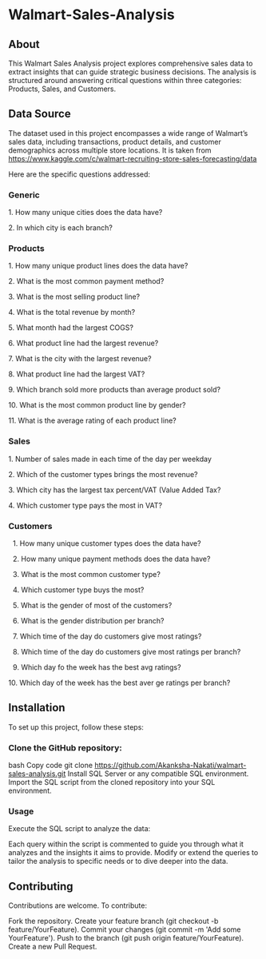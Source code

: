 # Walmart-Sales-Analysis

## About
This Walmart Sales Analysis project explores comprehensive sales data to extract insights that can guide strategic business decisions. The analysis is structured around answering critical questions within three categories: Products, Sales, and Customers. 

## Data Source
The dataset used in this project encompasses a wide range of Walmart’s sales data, including transactions, product details, and customer demographics across multiple store locations.
It is taken from https://www.kaggle.com/c/walmart-recruiting-store-sales-forecasting/data

Here are the specific questions addressed:
### Generic 
1.⁠ ⁠How many unique cities does the data have?

2.⁠ ⁠In which city is each branch?

### Products
1.⁠ ⁠How many unique product lines does the data have?

2.⁠ ⁠What is the most common payment method?

3.⁠ ⁠What is the most selling product line?

4.⁠ ⁠What is the total revenue by month?

5.⁠ ⁠What month had the largest COGS?

6.⁠ ⁠What product line had the largest revenue?

7.⁠ ⁠What is the city with the largest revenue?

8.⁠ ⁠What product line had the largest VAT?

9.⁠ ⁠Which branch sold more products than average product sold?

10.⁠ ⁠What is the most common product line by gender?

11.⁠ ⁠What is the average rating of each product line?

### Sales
1.⁠ ⁠Number of sales made in each time of the day per weekday

2.⁠ ⁠Which of the customer types brings the most revenue?

3.⁠ ⁠Which city has the largest tax percent/VAT (Value Added Tax?

4.⁠ ⁠Which customer type pays the most in VAT?

### Customers
 1.⁠ ⁠How many unique customer types does the data have?
 
 2.⁠ ⁠How many unique payment methods does the data have?
 
 3.⁠ ⁠What is the most common customer type?
 
 4.⁠ ⁠Which customer type buys the most?
 
 5.⁠ ⁠What is the gender of most of the customers?
 
 6.⁠ ⁠What is the gender distribution per branch?
 
 7.⁠ ⁠Which time of the day do customers give most ratings?
 
 8.⁠ ⁠Which time of the day do customers give most ratings per branch?
 
 9.⁠ ⁠Which day fo the week has the best avg ratings?
 
10.⁠ ⁠Which day of the week has the best aver ge ratings per branch?

## Installation
To set up this project, follow these steps:

### Clone the GitHub repository:
bash
Copy code
git clone https://github.com/Akanksha-Nakati/walmart-sales-analysis.git
Install SQL Server or any compatible SQL environment.
Import the SQL script from the cloned repository into your SQL environment.

### Usage
Execute the SQL script to analyze the data:

Each query within the script is commented to guide you through what it analyzes and the insights it aims to provide.
Modify or extend the queries to tailor the analysis to specific needs or to dive deeper into the data.

## Contributing
Contributions are welcome. To contribute:

Fork the repository.
Create your feature branch (git checkout -b feature/YourFeature).
Commit your changes (git commit -m 'Add some YourFeature').
Push to the branch (git push origin feature/YourFeature).
Create a new Pull Request.
